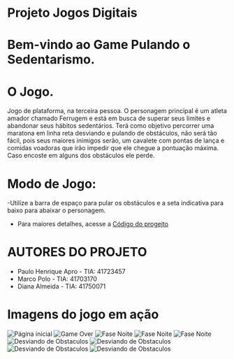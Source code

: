 # Projeto Jogos Digitais 

# Bem-vindo ao Game Pulando o Sedentarismo. 

# O Jogo.

Jogo de plataforma, na terceira pessoa. O personagem principal é um atleta amador chamado Ferrugem e está em busca de superar seus limites e abandonar seus hábitos sedentários. Terá como objetivo percorrer uma maratona em linha reta desviando e pulando de obstáculos, não será tão fácil, pois seus maiores inimigos serão, um cavalete com pontas de lança e comidas voadoras que irão impedir que ele chegue a pontuação máxima. Caso encoste em alguns dos obstáculos ele perde. 

# Modo de Jogo:  
-Utilize a barra de espaço para pular os obstáculos e a seta indicativa para baixo para abaixar o personagem. 

- Para maiores detalhes, acesse a [Código do progejto](https://github.com/PauloAproo/PulandoOsedentarismo2/blob/b165921d510539931b8ac2dbac34c69aa42d3b49/gem.py)



# AUTORES DO PROJETO
<ul>
<li>Paulo Henrique Apro - TIA: 41723457</li>
  <li>Marco Polo - TIA: 41703170 </li>
  <li>Diana Almeida - TIA:  41750071</li>
</ul>

# Imagens do jogo em ação 

![Página inicial](https://github.com/PauloAproo/PulandoOsedentarismo2/blob/b165921d510539931b8ac2dbac34c69aa42d3b49/imagens2/1.png)
![Game Over](https://github.com/PauloAproo/PulandoOsedentarismo2/blob/b165921d510539931b8ac2dbac34c69aa42d3b49/imagens2/2.png)
![Fase Noite](https://github.com/PauloAproo/PulandoOsedentarismo2/blob/b165921d510539931b8ac2dbac34c69aa42d3b49/imagens2/3.png)
![Fase Noite](https://github.com/PauloAproo/PulandoOsedentarismo2/blob/b165921d510539931b8ac2dbac34c69aa42d3b49/imagens2/4.png)
![Fase Noite](https://github.com/PauloAproo/PulandoOsedentarismo2/blob/b165921d510539931b8ac2dbac34c69aa42d3b49/imagens2/5.png)
![Desviando de Obstaculos](https://github.com/PauloAproo/PulandoOsedentarismo2/blob/b165921d510539931b8ac2dbac34c69aa42d3b49/imagens2/6.png)
![Desviando de Obstaculos](https://github.com/PauloAproo/PulandoOsedentarismo2/blob/b165921d510539931b8ac2dbac34c69aa42d3b49/imagens2/7.png)
![Desviando de Obstaculos](https://github.com/PauloAproo/PulandoOsedentarismo2/blob/b165921d510539931b8ac2dbac34c69aa42d3b49/imagens2/8.png)
![Desviando de Obstaculos](https://github.com/PauloAproo/PulandoOsedentarismo2/blob/b165921d510539931b8ac2dbac34c69aa42d3b49/imagens2/9.png)

